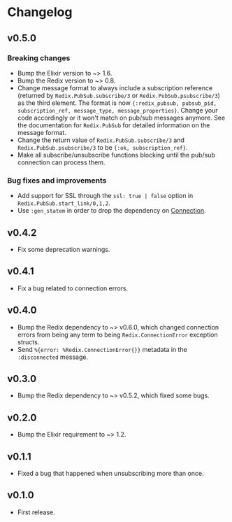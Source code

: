 # Changelog

## v0.5.0

### Breaking changes

- Bump the Elixir version to ~> 1.6.
- Bump the Redix version to ~> 0.8.
- Change message format to always include a subscription reference (returned by `Redix.PubSub.subscribe/3` or `Redix.PubSub.psubscribe/3`) as the third element. The format is now `{:redix_pubsub, pubsub_pid, subscription_ref, message_type, message_properties}`. Change your code accordingly or it won't
match on pub/sub messages anymore. See the documentation for `Redix.PubSub` for detailed information on the message format.
- Change the return value of `Redix.PubSub.subscribe/3` and `Redix.PubSub.psubscribe/3` to be `{:ok, subscription_ref}`.
- Make all subscribe/unsubscribe functions blocking until the pub/sub connection can process them.

### Bug fixes and improvements

- Add support for SSL through the `ssl: true | false` option in `Redix.PubSub.start_link/0,1,2`.
- Use `:gen_statem` in order to drop the dependency on [Connection](https://github.com/fishcakez/connection).

## v0.4.2

- Fix some deprecation warnings.

## v0.4.1

- Fix a bug related to connection errors.

## v0.4.0

- Bump the Redix dependency to ~> v0.6.0, which changed connection errors from being any term to being `Redix.ConnectionError` exception structs.
- Send `%{error: %Redix.ConnectionError{}}` metadata in the `:disconnected` message.

## v0.3.0

- Bump the Redix dependency to ~> v0.5.2, which fixed some bugs.

## v0.2.0

- Bump the Elixir requirement to ~> 1.2.

## v0.1.1

- Fixed a bug that happened when unsubscribing more than once.

## v0.1.0

- First release.
